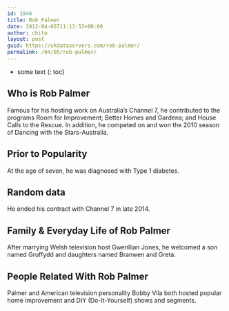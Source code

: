 ```yaml
---
id: 1946
title: Rob Palmer
date: 2012-04-05T11:13:53+00:00
author: chito
layout: post
guid: https://ukdataservers.com/rob-palmer/
permalink: /04/05/rob-palmer/
---
```


* some text
{: toc}
          
          
## Who is  Rob Palmer
                  
                  
                  
Famous for his hosting work on Australia&#8217;s Channel 7, he contributed to the programs Room for Improvement; Better Homes and Gardens; and House Calls to the Rescue. In addition, he competed on and won the 2010 season of Dancing with the Stars-Australia.
                  
                
                
                
## Prior to Popularity 
                  
                  
                  
At the age of seven, he was diagnosed with Type 1 diabetes.
                  
                
                
                
## Random data 
                  
                  
                  
He ended his contract with Channel 7 in late 2014.
                  
                
                
                
## Family & Everyday Life of Rob Palmer
                  
                  
                  
After marrying Welsh television host Gwenllian Jones, he welcomed a son named Gruffydd and daughters named Branwen and Greta.
                  
                
                
                
## People Related With  Rob Palmer
                  
                  
                  
Palmer and American television personality Bobby Vila both hosted popular home improvement and DIY (Do-It-Yourself) shows and segments.
                  
                
              
            
          
          
          
    
    
  
